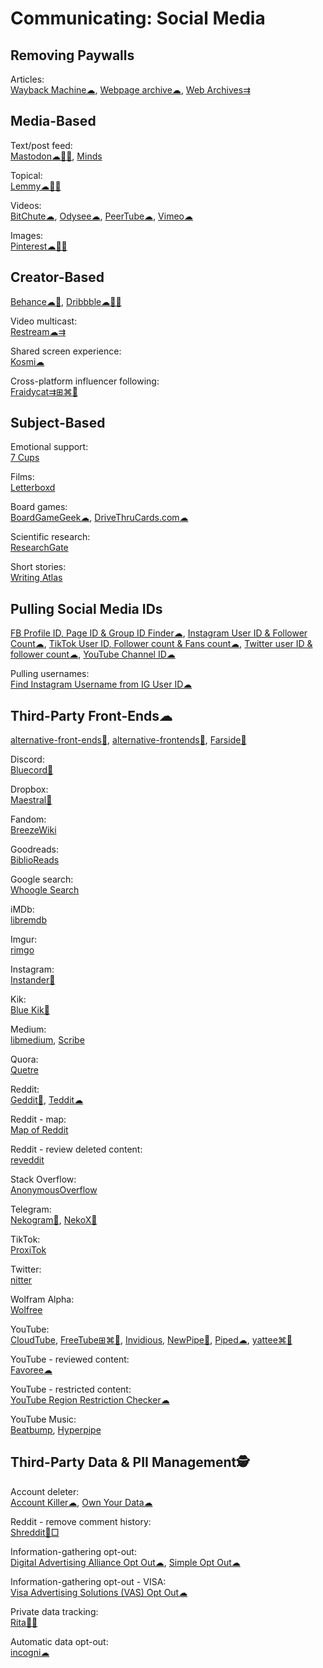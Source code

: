 # Communicating: Social Media

## Removing Paywalls

Articles:  
[Wayback Machine☁](https://archive.org/web/),
[Webpage archive☁](https://archive.today/),
[Web Archives⇉](https://github.com/dessant/web-archives)

## Media-Based

Text/post feed:  
[Mastodon☁🍎🤖](https://joinmastodon.org/),
[Minds](https://www.minds.com/)

Topical:  
[Lemmy☁🍎🤖](https://join-lemmy.org/)

Videos:  
[BitChute☁](https://www.bitchute.com/),
[Odysee☁](https://odysee.com/),
[PeerTube☁](https://joinpeertube.org/),
[Vimeo☁](https://vimeo.com/watch)

Images:  
[Pinterest☁🍎🤖](https://pinterest.com)

## Creator-Based

[Behance☁🍎](https://www.behance.net/),
[Dribbble☁🍎🤖](https://dribbble.com/)

Video multicast:  
[Restream☁⇉](https://restream.io/)

Shared screen experience:  
[Kosmi☁](https://kosmi.io/)

Cross-platform influencer following:  
[Fraidycat⇉⊞⌘🐧](https://fraidyc.at/)

## Subject-Based

Emotional support:  
[7 Cups](https://www.7cups.com/)

Films:  
[Letterboxd](https://letterboxd.com/)

Board games:  
[BoardGameGeek☁](https://www.boardgamegeek.com/),
[DriveThruCards.com☁](https://www.drivethrucards.com/)

Scientific research:  
[ResearchGate](https://www.researchgate.net/)

Short stories:  
[Writing Atlas](https://writingatlas.com/)

## Pulling Social Media IDs

[FB Profile ID, Page ID & Group ID Finder☁](https://commentpicker.com/find-facebook-id.php),
[Instagram User ID & Follower Count☁](https://commentpicker.com/instagram-user-id.php),
[TikTok User ID, Follower count & Fans count☁](https://commentpicker.com/tiktok-id.php),
[Twitter user ID & follower count☁](https://commentpicker.com/twitter-id.php),
[YouTube Channel ID☁](https://commentpicker.com/youtube-channel-id.php)

Pulling usernames:  
[Find Instagram Username from IG User ID☁](https://commentpicker.com/instagram-username.php)

## Third-Party Front-Ends☁

[alternative-front-ends💩](https://github.com/mendel5/alternative-front-ends),
[alternative-frontends💩](https://github.com/digitalblossom/alternative-frontends),
[Farside💩](https://farside.link/)

Discord:  
[Bluecord🤖](https://bluesmods.com/bluecord/)

Dropbox:  
[Maestral🍎](https://maestral.app/)

Fandom:  
[BreezeWiki](https://breezewiki.com/)

Goodreads:  
[BiblioReads](https://biblioreads.eu.org/)

Google search:  
[Whoogle Search](https://www.whoogle.click/)

iMDb:  
[libremdb](https://libremdb.iket.me/)

Imgur:  
[rimgo](https://codeberg.org/video-prize-ranch/rimgo)

Instagram:  
[Instander🤖](https://thedise.me/instander/)

Kik:  
[Blue Kik🤖](https://bluesmods.com/bluekik/)

Medium:  
[libmedium](https://git.batsense.net/realaravinth/libmedium),
[Scribe](https://scribe.rip/)

Quora:  
[Quetre](https://quetre.iket.me/)

Reddit:  
[Geddit🤖](https://kaangiray26.github.io/geddit-app/),
[Teddit☁](https://teddit.net/)

Reddit - map:  
[Map of Reddit](https://www.mapofreddit.com/)

Reddit - review deleted content:  
[reveddit](https://www.reveddit.com/)

Stack Overflow:  
[AnonymousOverflow](https://code.whatever.social/)

Telegram:  
[Nekogram🤖](https://nekogram.app/),
[NekoX🤖](https://github.com/NekoX-Dev/NekoX)

TikTok:  
[ProxiTok](https://proxitok.pussthecat.org/)

Twitter:  
[nitter](https://nitter.net/)

Wolfram Alpha:  
[Wolfree](https://gqq.gitlab.io/)

YouTube:  
[CloudTube](https://tube.cadence.moe/),
[FreeTube⊞⌘🐧](https://freetubeapp.io/),
[Invidious](https://invidious.io/),
[NewPipe🤖](https://newpipe.net/),
[Piped☁](https://piped.video/),
[yattee⌘🍎](https://github.com/yattee/yattee)

YouTube - reviewed content:  
[Favoree☁](https://www.favoree.io/)

YouTube - restricted content:  
[YouTube Region Restriction Checker☁](https://polsy.org.uk/stuff/ytrestrict.cgi)

YouTube Music:  
[Beatbump](https://beatbump.io/),
[Hyperpipe](https://hyperpipe.surge.sh/)

## Third-Party Data & PII Management🕵️

Account deleter:  
[Account Killer☁](https://www.accountkiller.com/en/popular),
[Own Your Data☁](https://yourdigitalrights.org/)

Reddit - remove comment history:  
[Shreddit🐍□](https://github.com/x89/Shreddit)

Information-gathering opt-out:  
[Digital Advertising Alliance Opt Out☁](http://www.aboutads.info/choices/),
[Simple Opt Out☁](https://simpleoptout.com/)

Information-gathering opt-out - VISA:  
[Visa Advertising Solutions (VAS) Opt Out☁](https://marketingreportoptout.visa.com/OPTOUT/request.do)

Private data tracking:  
[Rita🍎🤖](https://ritapersonaldata.com/)

Automatic data opt-out:  
[incogni☁](https://incogni.com/)
